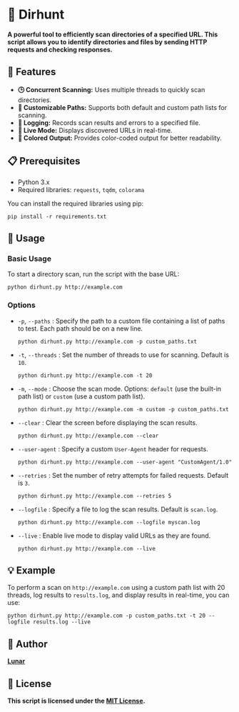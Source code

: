 # 📂 Dirhunt

**A powerful tool to efficiently scan directories of a specified URL. This script allows you to identify directories and files by sending HTTP requests and checking responses.**

## 🔧 Features

- **🕒 Concurrent Scanning:** Uses multiple threads to quickly scan directories.
- **🔄 Customizable Paths:** Supports both default and custom path lists for scanning.
- **📝 Logging:** Records scan results and errors to a specified file.
- **🔴 Live Mode:** Displays discovered URLs in real-time.
- **🎨 Colored Output:** Provides color-coded output for better readability.

## 📋 Prerequisites

- Python 3.x
- Required libraries: `requests`, `tqdm`, `colorama`

You can install the required libraries using pip:

`pip install -r requirements.txt`

## 🚀 Usage

### Basic Usage

To start a directory scan, run the script with the base URL:

`python dirhunt.py http://example.com`

### Options

- `-p`, `--paths` : Specify the path to a custom file containing a list of paths to test. Each path should be on a new line.

  `python dirhunt.py http://example.com -p custom_paths.txt`

- `-t`, `--threads` : Set the number of threads to use for scanning. Default is `10`.

  `python dirhunt.py http://example.com -t 20`

- `-m`, `--mode` : Choose the scan mode. Options: `default` (use the built-in path list) or `custom` (use a custom path list).

  `python dirhunt.py http://example.com -m custom -p custom_paths.txt`

- `--clear` : Clear the screen before displaying the scan results.

  `python dirhunt.py http://example.com --clear`

- `--user-agent` : Specify a custom `User-Agent` header for requests.

  `python dirhunt.py http://example.com --user-agent "CustomAgent/1.0"`

- `--retries` : Set the number of retry attempts for failed requests. Default is `3`.

  `python dirhunt.py http://example.com --retries 5`

- `--logfile` : Specify a file to log the scan results. Default is `scan.log`.

  `python dirhunt.py http://example.com --logfile myscan.log`

- `--live` : Enable live mode to display valid URLs as they are found.

  `python dirhunt.py http://example.com --live`

## 💡 Example

To perform a scan on `http://example.com` using a custom path list with 20 threads, log results to `results.log`, and display results in real-time, you can use:

`python dirhunt.py http://example.com -p custom_paths.txt -t 20 --logfile results.log --live`

## 👤 Author

**[Lunar](https://github.com/Luunarr/dirhunt)**

## 📜 License

**This script is licensed under the [MIT License](LICENSE).**
